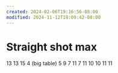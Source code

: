 ```yaml
---
created: 2024-02-06T19:16:56-08:00
modified: 2024-11-12T18:09:42-08:00
---
```


# Straight shot max

13
13
15
4 (big table)
5
9
7
11
7
11
10
10
11
11
